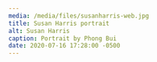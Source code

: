 ```yaml
---
media: /media/files/susanharris-web.jpg
title: Susan Harris portrait
alt: Susan Harris
caption: Portrait by Phong Bui
date: 2020-07-16 17:28:00 -0500
---
```

